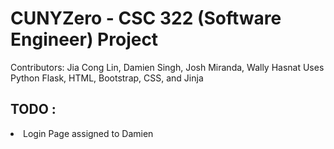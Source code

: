 # CUNYZero - CSC 322 (Software Engineer) Project

Contributors: Jia Cong Lin, Damien Singh, Josh Miranda, Wally Hasnat <Group Z>
    Uses Python Flask, HTML, Bootstrap, CSS, and Jinja

<h2> TODO : </h2>
<li> Login Page assigned to Damien </li>

